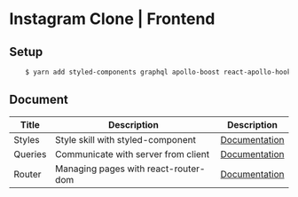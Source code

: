 # Instagram Clone | Frontend

## Setup

```bash
    $ yarn add styled-components graphql apollo-boost react-apollo-hooks react-router-dom react-helmet styled-reset react-toastify react-autosize-textarea
```

## Document

| Title   | Description                          | Description                             |
| ------- | ------------------------------------ | --------------------------------------- |
| Styles  | Style skill with styled-component    | [Documentation](./Documents/Styles.md)  |
| Queries | Communicate with server from client  | [Documentation](./Documents/Queries.md) |
| Router  | Managing pages with react-router-dom | [Documentation](./Documents/Router.md)  |
